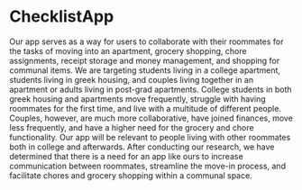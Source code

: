 # ChecklistApp
Our app serves as a way for users to collaborate with their roommates for the tasks of moving into an apartment, grocery shopping, chore assignments, receipt storage and money management, and shopping for communal items. We are targeting students living in a college apartment, students living in greek housing, and couples living together in an apartment or adults living in post-grad apartments. College students in both greek housing and apartments move frequently, struggle with having roommates for the first time, and live with a multitude of different people. Couples, however, are much more collaborative, have joined finances, move less frequently, and have a higher need for the grocery and chore functionality. Our app will be relevant to people living with other roommates both in college and afterwards. After conducting our research, we have determined that there is a need for an app like ours to increase communication between roommates, streamline the move-in process, and facilitate chores and grocery shopping within a communal space.
